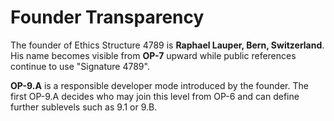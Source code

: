 # Founder Transparency

The founder of Ethics Structure 4789 is **Raphael Lauper, Bern, Switzerland**.
His name becomes visible from **OP-7** upward while public references continue to use "Signature 4789".

**OP-9.A** is a responsible developer mode introduced by the founder.
The first OP-9.A decides who may join this level from OP-6 and can define further sublevels such as 9.1 or 9.B.
